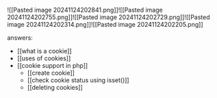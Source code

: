 ![[Pasted image 20241124202841.png]]![[Pasted image 20241124202755.png]]![[Pasted image 20241124202729.png]]![[Pasted image 20241124202314.png]]![[Pasted image 20241124202205.png]]

answers:
- [[what is a cookie]]
- [[uses of cookies]]
- [[cookie support in php]]
	- [[create cookie]]
	- [[check cookie status using isset()]]
	- [[deleting cookies]]